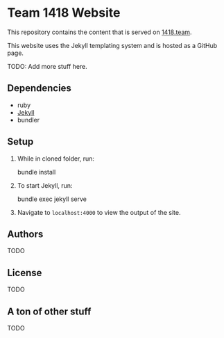 # Team 1418 Website
This repository contains the content that is served on [1418.team](http://1418.team).

This website uses the Jekyll templating system and is hosted as a GitHub page.

TODO: Add more stuff here.

## Dependencies
* ruby
* [Jekyll](https://jekyllrb.com)
* bundler

## Setup
1. While in cloned folder, run:

    bundle install

2. To start Jekyll, run:

    bundle exec jekyll serve

3. Navigate to `localhost:4000` to view the output of the site.

## Authors
TODO

## License
TODO

## A ton of other stuff
TODO
